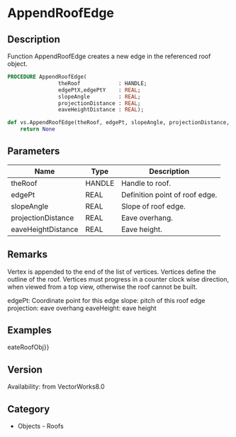 # AppendRoofEdge

## Description
Function AppendRoofEdge creates a new edge in the referenced roof object.

```pascal
PROCEDURE AppendRoofEdge(
				theRoof            : HANDLE;
				edgePtX,edgePtY    : REAL;
				slopeAngle         : REAL;
				projectionDistance : REAL;
				eaveHeightDistance : REAL);
```

```python
def vs.AppendRoofEdge(theRoof, edgePt, slopeAngle, projectionDistance, eaveHeightDistance):
    return None
```

## Parameters
|Name|Type|Description|
|---|---|---|
|theRoof|HANDLE|Handle to roof.|
|edgePt|REAL|Definition point of roof edge.|
|slopeAngle|REAL|Slope of roof edge.|
|projectionDistance|REAL|Eave overhang.|
|eaveHeightDistance|REAL|Eave height.|

## Remarks
Vertex is appended to the end of the list of vertices.  Vertices define the outline of the roof.  Vertices must progress in a counter clock wise direction, when viewed from a top view, otherwise the roof cannot be built.

edgePt: Coordinate point for this edge
slope: pitch of this roof edge
projection: eave overhang
eaveHeight: eave height

## Examples
eateRoofObj}}

## Version
Availability: from VectorWorks8.0

## Category
* Objects - Roofs

